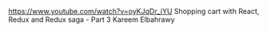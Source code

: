 https://www.youtube.com/watch?v=oyKJqDr_iYU 
Shopping cart with React, Redux and Redux saga - Part 3
Kareem Elbahrawy
